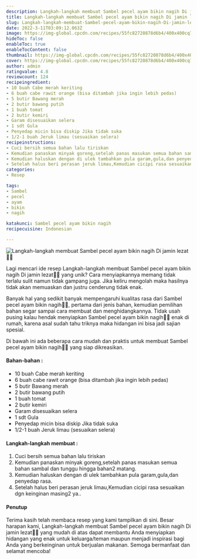 ```yaml
---
description: Langkah-langkah membuat Sambel pecel ayam bikin nagih Di jamin lezat"
title: Langkah-langkah membuat Sambel pecel ayam bikin nagih Di jamin lezat
slug: Langkah-langkah-membuat-Sambel-pecel-ayam-bikin-nagih-Di-jamin-lezat
date: 2022-3-11T03:09:12.063Z
image: https://img-global.cpcdn.com/recipes/55fc82720878d6b4/400x400cq70/photo.jpg
hideToc: false
enableToc: true
enableTocContent: false
thumbnail: https://img-global.cpcdn.com/recipes/55fc82720878d6b4/400x400cq70/photo.jpg
cover: https://img-global.cpcdn.com/recipes/55fc82720878d6b4/400x400cq70/photo.jpg
author: admin
ratingvalue: 4.8
reviewcount: 124
recipeingredient:
- 10 buah Cabe merah keriting
- 6 buah cabe rawit orange (bisa ditambah jika ingin lebih pedas)
- 5 butir Bawang merah
- 2 butir bawang putih
- 1 buah tomat
- 2 butir kemiri
- Garam disesuaikan selera
- 1 sdt Gula
- Penyedap micin bisa diskip Jika tidak suka
- 1/2-1 buah Jeruk limau (sesuaikan selera)
recipeinstructions:
- Cuci bersih semua bahan lalu tiriskan
- Kemudian panaskan minyak goreng,setelah panas masukan semua bahan sambal dan tunggu hingga bahan2 matang.
- Kemudian haluskan dengan di ulek tambahkan pula garam,gula,dan penyedap rasa.
- Setelah halus beri perasan jeruk limau,Kemudian cicipi rasa sesuaikan dgn keinginan masing2 ya..
categories:
- Resep

tags:
- Sambel
- pecel
- ayam
- bikin
- nagih

katakunci: Sambel pecel ayam bikin nagih
recipecuisine: Indonesian

---
```


![Langkah-langkah membuat Sambel pecel ayam bikin nagih Di jamin lezat👩‍🍳](https://img-global.cpcdn.com/recipes/55fc82720878d6b4/400x400cq70/photo.jpg)

Lagi mencari ide resep Langkah-langkah membuat Sambel pecel ayam bikin nagih Di jamin lezat👩‍🍳 yang unik? Cara menyiapkannya memang tidak terlalu sulit namun tidak gampang juga. Jika keliru mengolah maka hasilnya tidak akan memuaskan dan justru cenderung tidak enak.

Banyak hal yang sedikit banyak mempengaruhi kualitas rasa dari Sambel pecel ayam bikin nagih👩‍🍳, pertama dari jenis bahan, kemudian pemilihan bahan segar sampai cara membuat dan menghidangkannya. Tidak usah pusing kalau hendak menyiapkan Sambel pecel ayam bikin nagih👩‍🍳 enak di rumah, karena asal sudah tahu triknya maka hidangan ini bisa jadi sajian spesial.

Di bawah ini ada beberapa cara mudah dan praktis untuk membuat Sambel pecel ayam bikin nagih👩‍🍳 yang siap dikreasikan.

<!--inarticleads1-->

#### Bahan-bahan :

- 10 buah Cabe merah keriting
- 6 buah cabe rawit orange (bisa ditambah jika ingin lebih pedas)
- 5 butir Bawang merah
- 2 butir bawang putih
- 1 buah tomat
- 2 butir kemiri
- Garam disesuaikan selera
- 1 sdt Gula
- Penyedap micin bisa diskip Jika tidak suka
- 1/2-1 buah Jeruk limau (sesuaikan selera)

<!--inarticleads2-->

#### Langkah-langkah membuat :

1. Cuci bersih semua bahan lalu tiriskan
1. Kemudian panaskan minyak goreng,setelah panas masukan semua bahan sambal dan tunggu hingga bahan2 matang.
1. Kemudian haluskan dengan di ulek tambahkan pula garam,gula,dan penyedap rasa.
1. Setelah halus beri perasan jeruk limau,Kemudian cicipi rasa sesuaikan dgn keinginan masing2 ya..

#### Penutup

Terima kasih telah membaca resep yang kami tampilkan di sini. Besar harapan kami, Langkah-langkah membuat Sambel pecel ayam bikin nagih Di jamin lezat👩‍🍳 yang mudah di atas dapat membantu Anda menyiapkan hidangan yang enak untuk keluarga/teman maupun menjadi inspirasi bagi Anda yang berkeinginan untuk berjualan makanan. Semoga bermanfaat dan selamat mencoba!